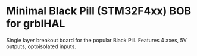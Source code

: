# Minimal Black Pill (STM32F4xx) BOB for grblHAL 
 Single layer breakout board for the popular Black Pill. Features 4 axes, 5V outputs, optoisolated inputs.
